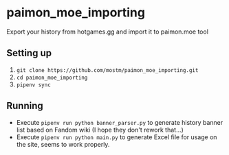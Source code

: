 # paimon_moe_importing
Export your history from hotgames.gg and import it to paimon.moe tool

## Setting up
1. `git clone https://github.com/mostm/paimon_moe_importing.git`
2. `cd paimon_moe_importing`
3. `pipenv sync`

## Running
- Execute `pipenv run python banner_parser.py` to generate history banner list based on Fandom wiki (I hope they don't rework that...)
- Execute `pipenv run python main.py` to generate Excel file for usage on the site, seems to work properly.
